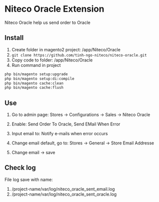 # Niteco Oracle Extension

Niteco Oracle help us send order to Oracle 

## Install

1. Create folder in magento2 project: /app/Niteco/Oracle
2. `git clone https://github.com/tinh-ngo-niteco/niteco-oracle.git`
3. Copy code to folder: /app/Niteco/Oracle
4. Run command in project
```bash
php bin/magento setup:upgrade
php bin/magento setup:di:compile
php bin/magento cache:clean
php bin/magento cache:flush
```

## Use

1. Go to admin page: Stores -> Configurations -> Sales -> Niteco Oracle
2. Enable: Send Order To Oracle, Send EMail When Error
3. Input email to: Notify e-mails when error occurs

4. Change email default, go to: Stores -> General -> Store Email Addresse
5. Change email -> save


## Check log
File log save with name: 
  1. /project-name/var/log/niteco_oracle_sent_email.log
  2. /project-name/var/log/niteco_oracle_sent_oracle.log

